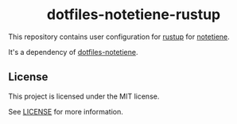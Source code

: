 <h1 align="center">dotfiles-notetiene-rustup</h1>

This repository contains user configuration for [rustup](https://rustup.rs/) for [notetiene](https://github.com/notetiene).

It's a dependency of [dotfiles-notetiene](https://github.com/notetiene/dotfiles-notetiene).

## License
This project is licensed under the MIT license.

See [LICENSE](./LICENSE) for more information.
